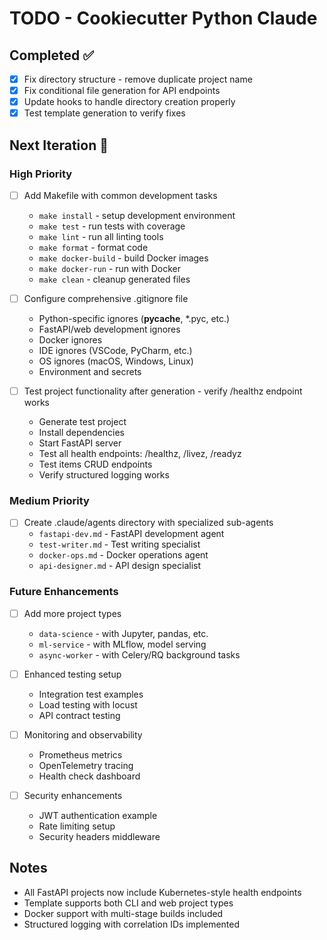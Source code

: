 # TODO - Cookiecutter Python Claude

## Completed ✅
- [x] Fix directory structure - remove duplicate project name
- [x] Fix conditional file generation for API endpoints  
- [x] Update hooks to handle directory creation properly
- [x] Test template generation to verify fixes

## Next Iteration 🚀

### High Priority
- [ ] Add Makefile with common development tasks
  - `make install` - setup development environment
  - `make test` - run tests with coverage
  - `make lint` - run all linting tools
  - `make format` - format code
  - `make docker-build` - build Docker images
  - `make docker-run` - run with Docker
  - `make clean` - cleanup generated files

- [ ] Configure comprehensive .gitignore file
  - Python-specific ignores (__pycache__, *.pyc, etc.)
  - FastAPI/web development ignores
  - Docker ignores
  - IDE ignores (VSCode, PyCharm, etc.)
  - OS ignores (macOS, Windows, Linux)
  - Environment and secrets

- [ ] Test project functionality after generation - verify /healthz endpoint works
  - Generate test project
  - Install dependencies  
  - Start FastAPI server
  - Test all health endpoints: /healthz, /livez, /readyz
  - Test items CRUD endpoints
  - Verify structured logging works

### Medium Priority  
- [ ] Create .claude/agents directory with specialized sub-agents
  - `fastapi-dev.md` - FastAPI development agent
  - `test-writer.md` - Test writing specialist
  - `docker-ops.md` - Docker operations agent
  - `api-designer.md` - API design specialist

### Future Enhancements
- [ ] Add more project types
  - `data-science` - with Jupyter, pandas, etc.
  - `ml-service` - with MLflow, model serving
  - `async-worker` - with Celery/RQ background tasks

- [ ] Enhanced testing setup
  - Integration test examples
  - Load testing with locust
  - API contract testing

- [ ] Monitoring and observability
  - Prometheus metrics
  - OpenTelemetry tracing
  - Health check dashboard

- [ ] Security enhancements
  - JWT authentication example
  - Rate limiting setup
  - Security headers middleware

## Notes
- All FastAPI projects now include Kubernetes-style health endpoints
- Template supports both CLI and web project types
- Docker support with multi-stage builds included
- Structured logging with correlation IDs implemented
